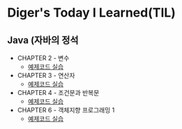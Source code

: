 # Diger's Today I Learned(TIL)

## Java (자바의 정석
* CHAPTER 2 - 변수
  * [예제코드 실습]("https://github.com/diger-king/Java/tree/main/CHAPTER2")
* CHAPTER 3 - 연산자
  * [예제코드 실습]("https://github.com/diger-king/Java/tree/main/CHAPTER3")
* CHAPTER 4 - 조건문과 반복문
  * [예제코드 실습]("https://github.com/diger-king/Java/tree/main/CHAPTER4")
* CHAPTER 6 - 객체지향 프로그래밍 1
  * [예제코드 실습]("https://github.com/diger-king/Java/tree/main/CHAPTER6")


[//]: # (* AOP)

[//]: # (    * [AOP - 용어 정리]&#40;https://github.com/cheese10yun/TIL/blob/master/Spring/aop/AOP-basic.md&#41;)

[//]: # (    * [AOP - Proxy]&#40;https://github.com/cheese10yun/TIL/blob/master/Spring/aop/AOP-proxiy.md&#41;)